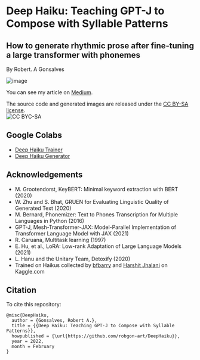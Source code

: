 # **Deep Haiku: Teaching GPT-J to Compose with Syllable Patterns**
## How to generate rhythmic prose after fine-tuning a large transformer with phonemes

By Robert. A Gonsalves</br>

![image](https://raw.githubusercontent.com/robgon-art/DeepHaiku/main/deep_haiku.jpg)

You can see my article on [Medium](https://towardsdatascience.com/deep-haiku-teaching-gpt-j-to-compose-with-syllable-patterns-5234bca9701).

The source code and generated images are released under the [CC BY-SA license](https://creativecommons.org/licenses/by-sa/4.0/).</br>
![CC BYC-SA](https://licensebuttons.net/l/by-sa/3.0/88x31.png)

## Google Colabs
* [Deep Haiku Trainer](https://colab.research.google.com/github/robgon-art/DeepHaiku/blob/main/Deep_Haiku_Train.ipynb)
* [Deep Haiku Generator](https://colab.research.google.com/github/robgon-art/DeepHaiku/blob/main/Deep_Haiku_Generator.ipynb)

## Acknowledgements
- M. Grootendorst, KeyBERT: Minimal keyword extraction with BERT (2020)
- W. Zhu and S. Bhat, GRUEN for Evaluating Linguistic Quality of Generated Text (2020)
- M. Bernard, Phonemizer: Text to Phones Transcription for Multiple Languages in Python (2016)
- GPT-J, Mesh-Transformer-JAX: Model-Parallel Implementation of Transformer Language Model with JAX (2021)
- R. Caruana, Multitask learning (1997)
- E. Hu, et al., LoRA: Low-rank Adaptation of Large Language Models (2021)
- L. Hanu and the Unitary Team, Detoxify (2020)
- Trained on Haikus collected by [bfbarry](https://www.kaggle.com/bfbarry/haiku-dataset) and [Harshit Jhalani](https://www.kaggle.com/hjhalani30/haiku-dataset) on Kaggle.com

## Citation
To cite this repository:
```
@misc{DeepHaiku,
  author = {Gonsalves, Robert A.},
  title = {{Deep Haiku: Teaching GPT-J to Compose with Syllable Patterns}},
  howpublished = {\url{https://github.com/robgon-art/DeepHaiku}},
  year = 2022,
  month = February
}
```
